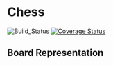 # **Chess**

![Build_Status](https://github.com/biselli-mar/Chess/actions/workflows/scala.yml/badge.svg?branch=main)
[![Coverage Status](https://coveralls.io/repos/github/biselli-mar/Chess/badge.svg?branch=main)](https://coveralls.io/github/biselli-mar/Chess?branch=main)

## Board Representation

